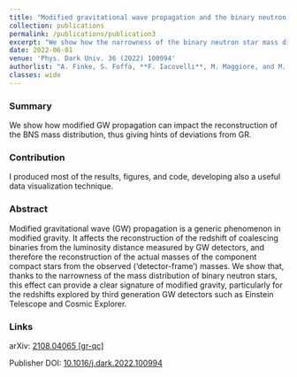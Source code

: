 ```yaml
---
title: "Modified gravitational wave propagation and the binary neutron star mass function"
collection: publications
permalink: /publications/publication3
excerpt: "We show how the narrowness of the binary neutron star mass distribution can give clear signatures of modified gravity."
date: 2022-06-01
venue: 'Phys. Dark Univ. 36 (2022) 100994'
authorlist: "A. Finke, S. Foffa, **F. Iacovelli**, M. Maggiore, and M. Mancarella"
classes: wide
---
```


### Summary
We show how modified GW propagation can impact the reconstruction of the BNS mass distribution, thus giving hints of deviations from GR.

### Contribution
I produced most of the results, figures, and code, developing also a useful data visualization technique.

### Abstract
Modified gravitational wave (GW) propagation is a generic phenomenon in modified gravity. It affects the reconstruction of the redshift of coalescing binaries from the luminosity distance measured by GW detectors, and therefore the reconstruction of the actual masses of the component compact stars from the observed (‘detector-frame’) masses. We show that, thanks to the narrowness of the mass distribution of binary neutron stars, this effect can provide a clear signature of modified gravity, particularly for the redshifts explored by third generation GW detectors such as Einstein Telescope and Cosmic Explorer.

### Links

<i class="ai ai-arxiv ai-fw"></i> arXiv: [2108.04065 [gr-qc]](https://arxiv.org/abs/2108.04065)

<i class="ai ai-doi ai-fw"></i> Publisher DOI: [10.1016/j.dark.2022.100994](https://doi.org/10.1016/j.dark.2022.100994)
